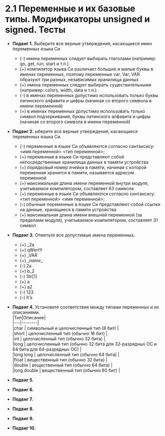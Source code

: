 # 2.1 Переменные и их базовые типы. Модификаторы unsigned и signed. Тесты

* **Подвиг 1.** Выберите все верные утверждения, касающиеся имен переменных языка Си
  * (-) имена переменных следует выбирать глаголами (например: go, get, run, start и т.п.)
  * (+) компилятор языка Си различает большие и малые буквы в именах переменных, поэтому переменные var, Var, VAR образуют три разных, независимых хранилища данных
  * (+) имена переменных следует выбирать существительными (например: colors, width, data и т.п.)
  * (-) в именах переменных допустимо использовать только буквы латинского алфавита и цифры (начиная со второго символа в имени переменной)
  * (+) в именах переменных допустимо использовать только символ подчеркивания, буквы латинского алфавита и цифры (начиная со второго символа в имени переменной)

* **Подвиг 2.** ыберите все верные утверждения, касающиеся переменных языка Си.
  * (-) переменные в языке Си объявляются согласно синтаксису: <имя переменной> <тип переменной>;
  * (+) переменные в языке Си представляют собой непосредственные хранилища данных в памяти устройства
  * (+) порядковый номер ячейки в памяти, начиная с которой переменная хранится в памяти, называется адресом переменной
  * (+) максимальная длина имени переменной внутри модуля, учитываемое компилятором, составляет 63 символа
  * (+) переменные в языке Си объявляются согласно синтаксису: <тип переменной> <имя переменной>;
  * (-) обычные переменные в языке Си представляют собой ссылки на данные, хранящиеся в памяти устройства
  * (+) максимальная длина имени внешней переменной (за пределами модуля), учитываемое компилятором, составляет 31 символ

* **Подвиг 3.** Отметьте все допустимые имена переменных.
  * (+) _2a
  * (+) qWertY
  * (+) _VAR
  * (+) \__name__
  * (-) 2a
  * (+) b_2
  * (-) Str[1]
  * (+) a
  * (+) a2
  * (-) 123
  * (-) it's

* **Подвиг 4.** Установите соответствия между типами переменных и их описаниями.  
|Тип|Описание|  
|---|--------|  
|char           | символьный и целочисленный тип (8 бит) |  
|short          | целочисленный тип (обычно 16 бит) |  
|int            | целочисленный тип (обычно 32 бита) |  
|long           | целочисленный тип (обычно 32 бита для 32-разрядных ОС и 64 бита для 64-разрядных ОС) |  
|long long      | целочисленный тип (обычно 64 бита) |  
|float          | вещественный тип (обычно 32 бита) |  
|double         | вещественный тип (обычно 64 бита) |  
|long double    | вещественный тип (обычно 80 бит) |  

* **Подвиг 5.** 

* **Подвиг 6.** 

* **Подвиг 7.** 

* **Подвиг 8.** 

* **Подвиг 9.** 

* **Подвиг 10.** 

